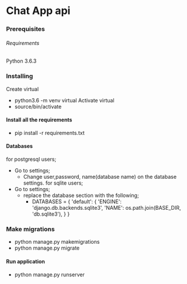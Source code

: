 # Chat App api

### Prerequisites

###### Requirements

Python 3.6.3


### Installing
Create virtual
- python3.6 -m venv virtual
Activate virtual
- source/bin/activate

#### Install all the requirements
- pip install -r requirements.txt

#### Databases
for postgresql users;
  * Go to settings;
    - Change user,password, name(database name) on the database settings.
for sqlite users;
  * Go to settings;
    - replace the database section with the following;
        - DATABASES = {
    'default': {
        'ENGINE': 'django.db.backends.sqlite3',
        'NAME': os.path.join(BASE_DIR, 'db.sqlite3'),
    }
}
      

### Make migrations
- python manage.py makemigrations
- python manage.py migrate

#### Run application
- python manage.py runserver
